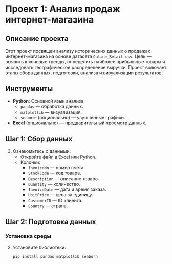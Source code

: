 # Проект 1: Анализ продаж интернет-магазина

## Описание проекта

Этот проект посвящен анализу исторических данных о продажах интернет-магазина на основе датасета `Online_Retail.csv`. Цель — выявить ключевые тренды, определить наиболее прибыльные товары и исследовать географическое распределение выручки. Проект включает этапы сбора данных, подготовки, анализа и визуализации результатов.

## Инструменты

- **Python**: Основной язык анализа.
  - `pandas` — обработка данных.
  - `matplotlib` — визуализация.
  - `seaborn` (опционально) — улучшенные графики.
- **Excel** (опционально) — предварительный просмотр данных.

## Шаг 1: Сбор данных

3. Ознакомьтесь с данными:
   - Откройте файл в Excel или Python.
   - Колонки:
     - `InvoiceNo` — номер счета.
     - `StockCode` — код товара.
     - `Description` — описание товара.
     - `Quantity` — количество.
     - `InvoiceDate` — дата и время заказа.
     - `UnitPrice` — цена за единицу.
     - `CustomerID` — ID клиента.
     - `Country` — страна.

## Шаг 2: Подготовка данных

### Установка среды
2. Установите библиотеки:
   ```bash
   pip install pandas matplotlib seaborn